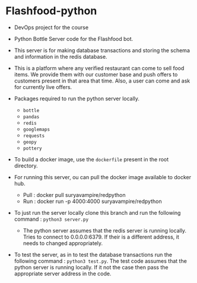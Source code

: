 # Flashfood-python

- DevOps project for the course

- Python Bottle Server code for the Flashfood bot.

- This server is for making database transactions and storing the schema and information in the redis database.

- This is a platform where any verified restaurant can come to sell food items. We provide them with our customer base and push offers to customers present in that area that time. Also, a user can come and ask for currently live offers.

- Packages required to run the python server locally.
    - `bottle`
    - `pandas`
    - `redis`
    - `googlemaps`
    - `requests`
    - `geopy`
    - `pottery`

- To build a docker image, use the `dockerfile` present in the root directory.

- For running this server, ou can pull the docker image available to docker hub.
    - Pull : docker pull suryavampire/redpython
    - Run : docker run -p 4000:4000 suryavampire/redpython

- To just run the server locally clone this branch and run the following command : `python3 server.py`
    - The python server assumes that the redis server is running locally. Tries to connect to 0.0.0.0:6379. If their is a different address, it needs to changed appropriately.

- To test the server, as in to test the database transactions run the following command : `python3 test.py`. The test code assumes that the python server is running locally. If it not the case then pass the appropriate server address in the code.
